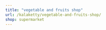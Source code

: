 ```yaml
---
title: "vegetable and fruits shop"
url: /kalaketty/vegetable-and-fruits-shop/
shop: supermarket
---
```

